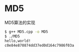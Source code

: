 # MD5
MD5算法的实现

```bash
$ g++ MD5.cpp -o MD5
$ ./MD5
hello,world!
c0e84e870874dd37ed0d164c7986f03a
```